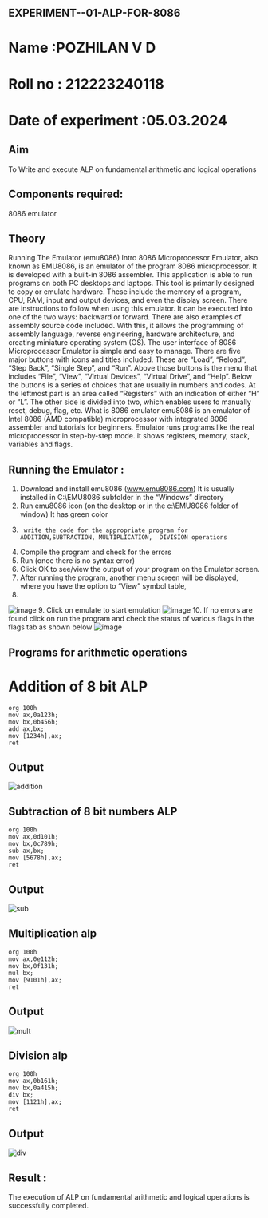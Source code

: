 ## EXPERIMENT--01-ALP-FOR-8086
# Name :POZHILAN V D
# Roll no : 212223240118
# Date of experiment :05.03.2024
## Aim
To Write and execute ALP on fundamental arithmetic and logical operations
## Components required:
8086  emulator 
## Theory 
Running The Emulator (emu8086) Intro 8086 Microprocessor Emulator, also known as EMU8086, is an emulator of the program 8086 microprocessor. It is developed with a built-in 8086 assembler. This application is able to run programs on both PC desktops and laptops. This tool is primarily designed to copy or emulate hardware. These include the memory of a program, CPU, RAM, input and output devices, and even the display screen. There are instructions to follow when using this emulator. It can be executed into one of the two ways: backward or forward. There are also examples of assembly source code included. With this, it allows the programming of assembly language, reverse engineering, hardware architecture, and creating miniature operating system (OS). The user interface of 8086 Microprocessor Emulator is simple and easy to manage. There are five major buttons with icons and titles included. These are “Load”, “Reload”, “Step Back”, “Single Step”, and “Run”. Above those buttons is the menu that includes “File”, “View”, “Virtual Devices”, “Virtual Drive”, and “Help”. Below the buttons is a series of choices that are usually in numbers and codes. At the leftmost part is an area called “Registers” with an indication of either “H” or “L”. The other side is divided into two, which enables users to manually reset, debug, flag, etc. What is 8086 emulator emu8086 is an emulator of Intel 8086 (AMD compatible) microprocessor with integrated 8086 assembler and tutorials for beginners. Emulator runs programs like the real microprocessor in step-by-step mode. it shows registers, memory, stack, variables and flags.
 ## Running the Emulator :
1.	Download and install emu8086 (www.emu8086.com) It is usually installed in C:\EMU8086 subfolder in the “Windows” directory
2.	  Run  emu8086 icon (on the desktop or in the c:\EMU8086 folder of window) It has green color 
3.		write the code for the appropriate program for ADDITION,SUBTRACTION, MULTIPLICATION,  DIVISION operations 
4.	 Compile the program and check for the errors 
5.	Run (once there is no syntax error) 
6.	Click OK to see/view the output of your program on the Emulator screen. 
7.	After running the program, another menu screen will be displayed, where you have the option to “View” symbol table,
8.	
![image](https://user-images.githubusercontent.com/36288975/189273263-d65baae9-4b8f-4723-afb3-c0ffa4052b04.png)
9.	Click on emulate to start emulation 
![image](https://user-images.githubusercontent.com/36288975/189273273-9bb36ec1-e2e8-4892-8d35-37707332bfdc.png)
10.	If no errors are found click on run the program and check the status of various flags in the flags tab as shown below 
![image](https://user-images.githubusercontent.com/36288975/189273277-113a2a33-4a40-4ff8-95a5-ecd3a1f504fe.png)
## Programs for arithmetic  operations
# Addition  of 8 bit ALP 
```
org 100h
mov ax,0a123h;
mov bx,0b456h;
add ax,bx;
mov [1234h],ax;
ret
```
## Output  
![addition](https://github.com/POZHILANVD/EXPERIMENT--01-ALP-FOR-8086/assets/144870498/c40e1365-b427-44ab-a0e8-da651dbaa219)
## Subtraction   of 8 bit numbers  ALP 
 ```
org 100h
mov ax,0d101h;
mov bx,0c789h;
sub ax,bx;
mov [5678h],ax;
ret
```
## Output  
![sub](https://github.com/POZHILANVD/EXPERIMENT--01-ALP-FOR-8086/assets/144870498/5afdca8c-baf0-45d1-9fbf-87c512865780)
## Multiplication alp 
```
org 100h
mov ax,0e112h;
mov bx,0f131h;
mul bx;
mov [9101h],ax;
ret
```
 ## Output  
![mult](https://github.com/POZHILANVD/EXPERIMENT--01-ALP-FOR-8086/assets/144870498/8aec9065-de57-44f1-9d9d-444d9631fdb0)
## Division alp 
```
org 100h
mov ax,0b161h;
mov bx,0a415h;
div bx;
mov [1121h],ax;
ret
```
## Output  
![div](https://github.com/POZHILANVD/EXPERIMENT--01-ALP-FOR-8086/assets/144870498/c02dc969-50b3-45ea-8cdf-6276aaa861b1)
## Result :
 The execution of ALP on fundamental arithmetic and logical operations is successfully completed.
